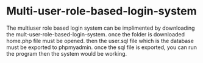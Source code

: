 # Multi-user-role-based-login-system

The multiuser role based login system can be implimented by downloading the mult-user-role-based-login-system.
once the folder is downloaded home.php file must be opened. 
then the user.sql file which is the database must be exported to phpmyadmin. once the sql file is exported,
you can run the program then the system would be working. 
